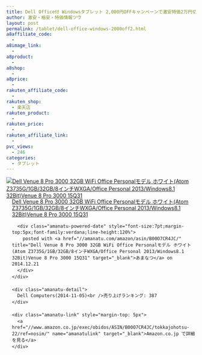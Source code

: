 ```yaml
---
title: Dell Office付 Windowsタブレット 2,000円OFFキャンペーンで激安特価2万円切り！送料無料！
author: 激安・格安・特価情報ツウ
layout: post
permalink: /tablet/dell-office-windows-2000off2.html
a8affiliate_code:
  -
a8image_link:
  -
a8product:
  -
a8shop:
  -
a8price:
  -
rakuten_affiliate_code:
  -
rakuten_shop:
  - 楽天店
rakuten_product:
  -
rakuten_price:
  -
rakuten_affiliate_link:
  -
pvc_views:
  - 246
categories:
  - タブレット
---
```

<div class="amanatu-box" style="margin-bottom:0px;">
  <div class="amanatu-image" style="float:left;">
    <a href="//www.amazon.co.jp/exec/obidos/ASIN/B00O7CR4JC/tokkajohotsu-22/ref=nosim/" name="amanatulink" target="_blank"><img src="//i2.wp.com/ecx.images-amazon.com/images/I/41JI9s1IGEL._SL160_.jpg?w=546" alt="Dell Venue 8 Pro 3000 32GB WiFi Office Personalモデル ホワイト(Atom Z3735G/1GB/32GB/8インチWXGA/Office Personal 2013/Windows8.1 32Bit)Venue 8 Pro 3000 15Q31" style="border: none;" data-recalc-dims="1" /></a>
  </div>

  <div class="amanatu-info" style="float:left;margin-left:15px;line-height:120%">
    <div class="amanatu-name" style="margin-bottom:10px;line-height:120%">
      <a href="//www.amazon.co.jp/exec/obidos/ASIN/B00O7CR4JC/tokkajohotsu-22/ref=nosim/" name="amanatulink" target="_blank">Dell Venue 8 Pro 3000 32GB WiFi Office Personalモデル ホワイト(Atom Z3735G/1GB/32GB/8インチWXGA/Office Personal 2013/Windows8.1 32Bit)Venue 8 Pro 3000 15Q31</a>

      <div class="amanatu-powered-date" style="font-size:7pt;margin-top:5px;font-family:verdana;line-height:120%">
        posted with <a href="//amanatu.com/amazon/asin/B00O7CR4JC/" title="Dell Venue 8 Pro 3000 32GB WiFi Office Personalモデル ホワイト(Atom Z3735G/1GB/32GB/8インチWXGA/Office Personal 2013/Windows8.1 32Bit)Venue 8 Pro 3000 15Q31" target="_blank">あまなつ</a> on 2014.12.21
      </div>
    </div>

    <div class="amanatu-detail">
      Dell Computers(2014-11-05)<br />売り上げランキング: 387
    </div>

    <div class="amanatu-link" style="margin-top: 5px">
      <a href="//www.amazon.co.jp/exec/obidos/ASIN/B00O7CR4JC/tokkajohotsu-22/ref=nosim/" name="amanatulink" target="_blank">Amazon.co.jp で詳細を見る</a>
    </div>
  </div>

  <div class="amanatu-footer" style="clear: left">
  </div>
</div>